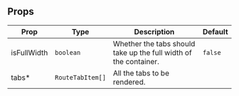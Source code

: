 <!-- This file is automatically generated, do not edit manually. -->

<script setup>
import AppRouteTabsPlayground from './AppRouteTabsPlayground.vue'
</script>

<AppRouteTabsPlayground />

## Props

| Prop | Type | Description | Default |
| ---- | ---- | ----------- | ------- |
| isFullWidth | `boolean` | Whether the tabs should take up the full width of the container. | `false` |
| tabs* | `RouteTabItem[]` | All the tabs to be rendered. |  |

